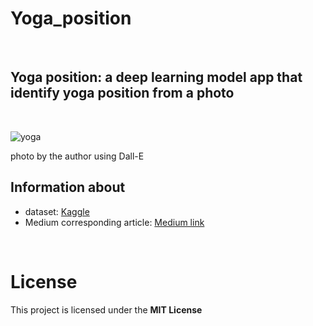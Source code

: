 # Yoga_position

&nbsp;
## Yoga position: a deep learning model app that identify yoga position from a photo

&nbsp;


![yoga](https://github.com/SalvatoreRa/Yoga_position/blob/main/DALL%C2%B7E%202022-11-15%2015.55.47%20-%20digital%20art%20of%20a%20humanoide%20android%20doing%20yoga%20in%20a%20park,%20high%20quality,%204k.png?raw=true')

photo by the author using Dall-E
&nbsp;
## Information about

* dataset: [Kaggle](https://www.kaggle.com/datasets/tr1gg3rtrash/yoga-posture-dataset)
* Medium corresponding article: [Medium link]()

&nbsp;

# License

This project is licensed under the **MIT License** 

